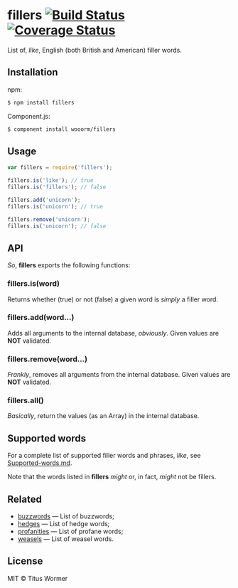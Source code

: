 # fillers [![Build Status](https://img.shields.io/travis/wooorm/fillers.svg?style=flat)](https://travis-ci.org/wooorm/fillers) [![Coverage Status](https://img.shields.io/coveralls/wooorm/fillers.svg?style=flat)](https://coveralls.io/r/wooorm/fillers?branch=master)

List of, _like_, English (both British and American) filler words.

## Installation

npm:
```sh
$ npm install fillers
```

Component.js:
```sh
$ component install wooorm/fillers
```

## Usage

```js
var fillers = require('fillers');

fillers.is('like'); // true
fillers.is('fillers'); // false

fillers.add('unicorn');
fillers.is('unicorn'); // true

fillers.remove('unicorn');
fillers.is('unicorn'); // false
```

## API

_So_, **fillers** exports the following functions:

### fillers.is(word)

Returns whether (true) or not (false) a given word is _simply_ a filler word.

### fillers.add(word...)

Adds all arguments to the internal database, _obviously_.
Given values are **NOT** validated.

### fillers.remove(word...)

_Frankly_, removes all arguments from the internal database.
Given values are **NOT** validated.

### fillers.all()

_Basically_, return the values (as an Array) in the internal database.

## Supported words

For a complete list of supported filler words and phrases, _like_, see [Supported-words.md](Supported-words.md).

Note that the words listed in **fillers** _might_ or, in fact, _might_ not be fillers.

## Related

- [buzzwords](https://github.com/wooorm/buzzwords) — List of buzzwords;
- [hedges](https://github.com/wooorm/hedges) — List of hedge words;
- [profanities](https://github.com/wooorm/profanities) — List of profane words;
- [weasels](https://github.com/wooorm/weasels) — List of weasel words.

## License

MIT © Titus Wormer
